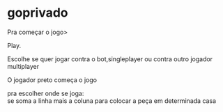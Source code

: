 # goprivado
Pra começar o jogo>

Play.

Escolhe se quer jogar contra o bot,singleplayer ou contra outro jogador multiplayer

O jogador preto começa o jogo

pra escolher onde se  joga:  
  se soma a linha mais a coluna para colocar a peça em determinada casa
